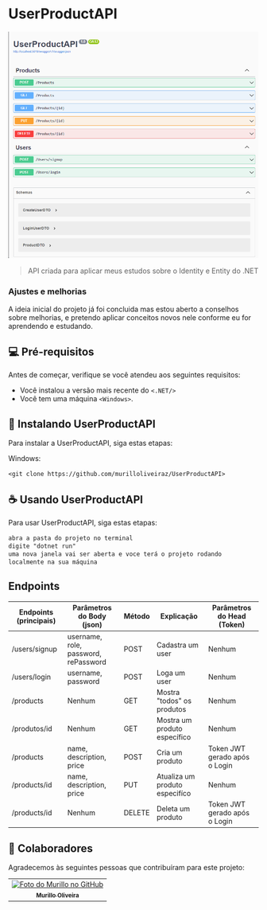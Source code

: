 # UserProductAPI

<img src="https://github.com/murilloliveiraz/UserProductAPI/blob/main/Images/header.png" alt="Imagem do Projeto">

> API criada para aplicar meus estudos sobre o Identity e Entity do .NET

### Ajustes e melhorias

A ideia inicial do projeto já foi concluida mas estou aberto a conselhos sobre melhorias, e pretendo aplicar conceitos novos nele conforme eu for aprendendo e estudando.

## 💻 Pré-requisitos

Antes de começar, verifique se você atendeu aos seguintes requisitos:

- Você instalou a versão mais recente do `<.NET/>`
- Você tem uma máquina `<Windows>`.

## 🚀 Instalando UserProductAPI

Para instalar a UserProductAPI, siga estas etapas:


Windows:

```
<git clone https://github.com/murilloliveiraz/UserProductAPI>
```

## ☕ Usando UserProductAPI

Para usar UserProductAPI, siga estas etapas:

```
abra a pasta do projeto no terminal
digite "dotnet run"
uma nova janela vai ser aberta e voce terá o projeto rodando localmente na sua máquina
```

## Endpoints

| Endpoints (principais)  | Parâmetros do Body (json)                                | Método      | Explicação                    | Parâmetros do Head (Token)      
| ------------------------| ---------------------------------------------------------|-------------|-------------------------------|----------------------------------
|/users/signup            | username, role, password, rePassword                     | POST        |Cadastra um user               | Nenhum
|/users/login             | username, password                                       | POST        |Loga um user                   | Nenhum 
|/products                | Nenhum                                                   | GET         |Mostra "todos" os produtos     | Nenhum
|/produtos/id             | Nenhum                                                   | GET         |Mostra um produto específico   | Nenhum
|/products                | name, description, price                                 | POST        |Cria um produto                | Token JWT gerado após o Login
|/products/id             | name, description, price                                 | PUT         |Atualiza um produto especifíco | Nenhum
|/products/id             | Nenhum                                                   | DELETE      |Deleta um produto              | Token JWT gerado após o Login

## 🤝 Colaboradores

Agradecemos às seguintes pessoas que contribuíram para este projeto:

<table>
  <tr>
    <td align="center">
      <a href="#" title="defina o titulo do link">
        <img src="https://avatars.githubusercontent.com/u/113298979?v=4936044" width="100px;" alt="Foto do Murillo no GitHub"/><br>
        <sub>
          <b>Murillo Oliveira</b>
        </sub>
      </a>
    </td>
  </tr>
</table>
